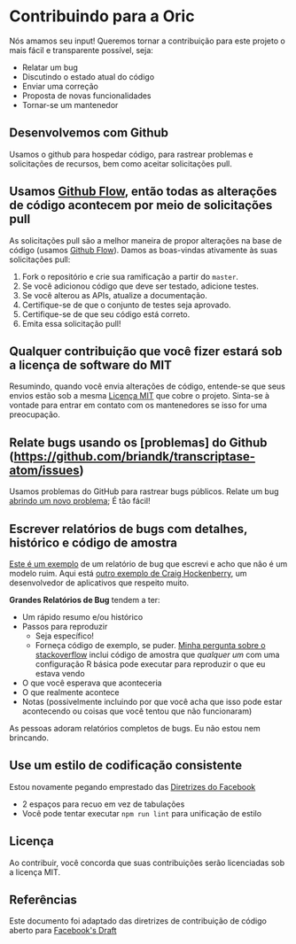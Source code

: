 # Contribuindo para a Oric
Nós amamos seu input! Queremos tornar a contribuição para este projeto o mais fácil e transparente possível, seja:

- Relatar um bug
- Discutindo o estado atual do código
- Enviar uma correção
- Proposta de novas funcionalidades
- Tornar-se um mantenedor

## Desenvolvemos com Github
Usamos o github para hospedar código, para rastrear problemas e solicitações de recursos, bem como aceitar solicitações pull.

## Usamos [Github Flow](https://guides.github.com/introduction/flow/index.html), então todas as alterações de código acontecem por meio de solicitações pull
As solicitações pull são a melhor maneira de propor alterações na base de código (usamos [Github Flow](https://guides.github.com/introduction/flow/index.html)). Damos as boas-vindas ativamente às suas solicitações pull:

1. Fork o repositório e crie sua ramificação a partir do `master`.
2. Se você adicionou código que deve ser testado, adicione testes.
3. Se você alterou as APIs, atualize a documentação.
4. Certifique-se de que o conjunto de testes seja aprovado.
5. Certifique-se de que seu código está correto.
6. Emita essa solicitação pull!

## Qualquer contribuição que você fizer estará sob a licença de software do MIT
Resumindo, quando você envia alterações de código, entende-se que seus envios estão sob a mesma [Licença MIT](http://choosealicense.com/licenses/mit/) que cobre o projeto. Sinta-se à vontade para entrar em contato com os mantenedores se isso for uma preocupação.

## Relate bugs usando os [problemas] do Github (https://github.com/briandk/transcriptase-atom/issues)
Usamos problemas do GitHub para rastrear bugs públicos. Relate um bug [abrindo um novo problema](); É tão fácil!

## Escrever relatórios de bugs com detalhes, histórico e código de amostra
[Este é um exemplo](http://stackoverflow.com/q/12488905/180626) de um relatório de bug que escrevi e acho que não é um modelo ruim. Aqui está [outro exemplo de Craig Hockenberry](http://www.openradar.me/11905408), um desenvolvedor de aplicativos que respeito muito.

**Grandes Relatórios de Bug** tendem a ter:

- Um rápido resumo e/ou histórico
- Passos para reproduzir
  - Seja específico!
  - Forneça código de exemplo, se puder. [Minha pergunta sobre o stackoverflow](http://stackoverflow.com/q/12488905/180626) inclui código de amostra que *qualquer um* com uma configuração R básica pode executar para reproduzir o que eu estava vendo
- O que você esperava que aconteceria
- O que realmente acontece
- Notas (possivelmente incluindo por que você acha que isso pode estar acontecendo ou coisas que você tentou que não funcionaram)

As pessoas adoram relatórios completos de bugs. Eu não estou nem brincando.

## Use um estilo de codificação consistente
Estou novamente pegando emprestado das [Diretrizes do Facebook](https://github.com/facebook/draft-js/blob/a9316a723f9e918afde44dea68b5f9f39b7d9b00/CONTRIBUTING.md)

* 2 espaços para recuo em vez de tabulações
* Você pode tentar executar `npm run lint` para unificação de estilo

## Licença
Ao contribuir, você concorda que suas contribuições serão licenciadas sob a licença MIT.

## Referências
Este documento foi adaptado das diretrizes de contribuição de código aberto para [Facebook's Draft](https://github.com/facebook/draft-js/blob/a9316a723f9e918afde44dea68b5f9f39b7d9b00/CONTRIBUTING.md)

